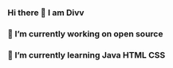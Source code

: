 ### Hi there 👋 I am Divv

### 🔭 I’m currently working on open source

### 🌱 I’m currently learning Java HTML CSS

<!--
**DivvSaxena/DivvSaxena** is a ✨ _special_ ✨ repository because its `README.md` (this file) appears on your GitHub profile.

Here are some ideas to get you started:

🔭 I’m currently working on ...Open Source
🌱 I’m currently learning ...DSA in Java
👯 I’m looking to collaborate 
🤔 I’m looking for help with Data Structure Algo
- 💬 Ask me about ...
- 📫 How to reach me: ...
- 😄 Pronouns: ...
- ⚡ Fun fact: ...
-->
